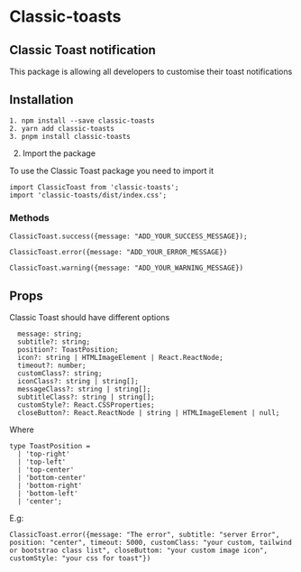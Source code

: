 # Classic-toasts

## Classic Toast notification
This package is allowing all developers to customise their toast notifications

## Installation

```
1. npm install --save classic-toasts
2. yarn add classic-toasts
3. pnpm install classic-toasts
```

2. Import the package

To use the Classic Toast package you need to import it
```
import ClassicToast from 'classic-toasts';
import 'classic-toasts/dist/index.css';
```

### Methods
```
ClassicToast.success({message: "ADD_YOUR_SUCCESS_MESSAGE});
```
```
ClassicToast.error({message: "ADD_YOUR_ERROR_MESSAGE})
```
```
ClassicToast.warning({message: "ADD_YOUR_WARNING_MESSAGE})
```
## Props

Classic Toast should have different options

```
  message: string;
  subtitle?: string;
  position?: ToastPosition;
  icon?: string | HTMLImageElement | React.ReactNode;
  timeout?: number;
  customClass?: string;
  iconClass?: string | string[];
  messageClass?: string | string[];
  subtitleClass?: string | string[];
  customStyle?: React.CSSProperties;
  closeButton?: React.ReactNode | string | HTMLImageElement | null;
```

Where

```
type ToastPosition =
  | 'top-right'
  | 'top-left'
  | 'top-center'
  | 'bottom-center'
  | 'bottom-right'
  | 'bottom-left'
  | 'center';
```

E.g: 

`ClassicToast.error({message: "The error", subtitle: "server Error", position: "center", timeout: 5000, customClass: "your custom, tailwind or bootstrao class list", closeButtom: "your custom image icon", customStyle: "your css for toast"})`
